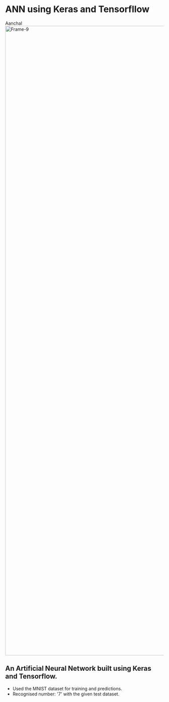 # ANN using Keras and Tensorfllow 
Aanchal<a href="https://youtu.be/mYt7NwunB7o"><img src="https://images.theconversation.com/files/168081/original/file-20170505-21003-zbguhy.jpg?ixlib=rb-1.1.0&q=45&auto=format&w=1200&h=1200.0&fit=crop" alt="Frame-9" border="0" width = "2000"></a>
## An Artificial Neural Network built using Keras and Tensorflow.
* Used the MNIST dataset for training and predictions.
* Recognised number: '7' with the given test dataset.
